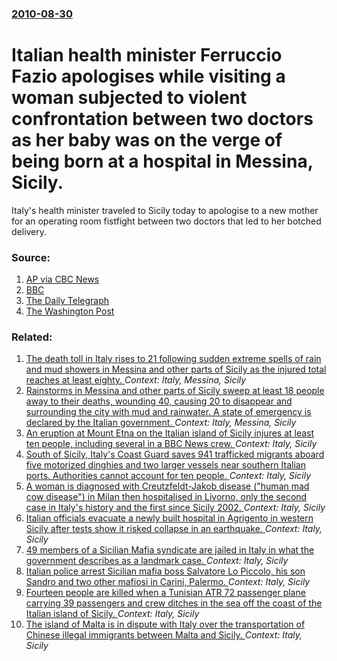 ### [2010-08-30](/news/2010/08/30/index.md)

# Italian health minister Ferruccio Fazio apologises while visiting a woman subjected to violent confrontation between two doctors as her baby was on the verge of being born at a hospital in Messina, Sicily. 

Italy&#039;s health minister traveled to Sicily today to apologise to a new mother for an operating room fistfight between two doctors that led to her botched delivery.


### Source:

1. [AP via CBC News](http://www.cbc.ca/health/story/2010/08/30/italy-doctors-baby.html)
2. [BBC](http://www.bbc.co.uk/news/world-europe-11129608)
3. [The Daily Telegraph](http://www.telegraph.co.uk/travel/destinations/europe/italy/southernitalyandsicily/7971666/Italy-health-minister-apologises-to-new-mother-after-doctor-brawl.html)
4. [The Washington Post](http://www.washingtonpost.com/wp-dyn/content/article/2010/08/30/AR2010083001447.html)

### Related:

1. [ The death toll in Italy rises to 21 following sudden extreme spells of rain and mud showers in Messina and other parts of Sicily as the injured total reaches at least eighty. ](/news/2009/10/3/the-death-toll-in-italy-rises-to-21-following-sudden-extreme-spells-of-rain-and-mud-showers-in-messina-and-other-parts-of-sicily-as-the-inj.md) _Context: Italy, Messina, Sicily_
2. [ Rainstorms in Messina and other parts of Sicily sweep at least 18 people away to their deaths, wounding 40, causing 20 to disappear and surrounding the city with mud and rainwater. A state of emergency is declared by the Italian government. ](/news/2009/10/2/rainstorms-in-messina-and-other-parts-of-sicily-sweep-at-least-18-people-away-to-their-deaths-wounding-40-causing-20-to-disappear-and-sur.md) _Context: Italy, Messina, Sicily_
3. [An eruption at Mount Etna on the Italian island of Sicily injures at least ten people, including several in a BBC News crew. ](/news/2017/03/16/an-eruption-at-mount-etna-on-the-italian-island-of-sicily-injures-at-least-ten-people-including-several-in-a-bbc-news-crew.md) _Context: Italy, Sicily_
4. [South of Sicily, Italy's Coast Guard saves 941 trafficked migrants aboard five motorized dinghies and two larger vessels near southern Italian ports. Authorities cannot account for ten people. ](/news/2015/03/4/south-of-sicily-italy-s-coast-guard-saves-941-trafficked-migrants-aboard-five-motorized-dinghies-and-two-larger-vessels-near-southern-itali.md) _Context: Italy, Sicily_
5. [A woman is diagnosed with Creutzfeldt-Jakob disease ("human mad cow disease") in Milan then hospitalised in Livorno, only the second case in Italy's history and the first since Sicily 2002. ](/news/2010/07/22/a-woman-is-diagnosed-with-creutzfeldtajakob-disease-human-mad-cow-disease-in-milan-then-hospitalised-in-livorno-only-the-second-case.md) _Context: Italy, Sicily_
6. [ Italian officials evacuate a newly built hospital in Agrigento in western Sicily after tests show it risked collapse in an earthquake. ](/news/2009/07/28/italian-officials-evacuate-a-newly-built-hospital-in-agrigento-in-western-sicily-after-tests-show-it-risked-collapse-in-an-earthquake.md) _Context: Italy, Sicily_
7. [ 49 members of a Sicilian Mafia syndicate are jailed in Italy in what the government describes as a landmark case. ](/news/2009/07/17/49-members-of-a-sicilian-mafia-syndicate-are-jailed-in-italy-in-what-the-government-describes-as-a-landmark-case.md) _Context: Italy, Sicily_
8. [ Italian police arrest Sicilian mafia boss Salvatore Lo Piccolo, his son Sandro and two other mafiosi in Carini, Palermo. ](/news/2007/11/5/italian-police-arrest-sicilian-mafia-boss-salvatore-lo-piccolo-his-son-sandro-and-two-other-mafiosi-in-carini-palermo.md) _Context: Italy, Sicily_
9. [ Fourteen people are killed when a Tunisian ATR 72 passenger plane carrying 39 passengers and crew ditches in the sea off the coast of the Italian island of Sicily. ](/news/2005/08/6/fourteen-people-are-killed-when-a-tunisian-atr-72-passenger-plane-carrying-39-passengers-and-crew-ditches-in-the-sea-off-the-coast-of-the-i.md) _Context: Italy, Sicily_
10. [ The island of Malta is in dispute with Italy over the transportation of Chinese illegal immigrants between Malta and Sicily. ](/news/2005/03/30/the-island-of-malta-is-in-dispute-with-italy-over-the-transportation-of-chinese-illegal-immigrants-between-malta-and-sicily.md) _Context: Italy, Sicily_
